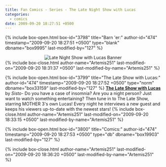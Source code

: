 ```yaml
---
title: Fan Comics - Series - The Late Night Show with Lucas
categories:
  - comics
date: 2009-09-20 18:27:51 +0500
---
```

{% include box-open.html box-id="3798" title="Barn 'er:" author-id="474" timestamp="2009-09-20 18:27:51 +0500" type="blank" dbname="box9995" last-modified-by="127" %}
<center>
<img src="http://starmen.net/comics/series/lateshowlucas/lateshowlucasbanner.png" alt="Late Night Show with Lucas Banner" />
</center>
{% include box-close.html author-name="Artemis251" last-modified-on="2009-09-20 18:31:37 +0500" last-modified-by-name="Artemis251" %}

{% include box-open.html box-id="3799" title="The Late Show with Lucas:" author-id="474" timestamp="2009-09-20 18:27:52 +0500" type="norm" dbname="box33159" last-modified-by="127" %}
<b><u>The Late Show with Lucas</u></b> by <i>Sisto</i>- Do you have a case of insomnia? Are you a night person? Just want to watch something entertaining? Then tune in to The Late Show, starring MOTHER 3's own Lucas! Every night he interviews a new guest and keeps his viewers up-to-date with the newest stars!
{% include box-close.html author-name="Artemis251" last-modified-on="2009-09-20 18:33:15 +0500" last-modified-by-name="Artemis251" %}

{% include box-open.html box-id="3800" title="Comics:" author-id="474" timestamp="2009-09-20 18:27:53 +0500" type="db" dbname="box19903" last-modified-by="127" %}
<center><navigator search="`Content` LIKE 'lateshowlucas%'" display="no" quantity="50" section="description" /><displaytor mode="list" /></center>
{% include box-close.html author-name="Artemis251" last-modified-on="2009-09-20 18:36:20 +0500" last-modified-by-name="Artemis251" %}
